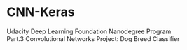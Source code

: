 # CNN-Keras
Udacity Deep Learning Foundation Nanodegree Program  
Part.3 Convolutional Networks Project: Dog Breed Classifier
